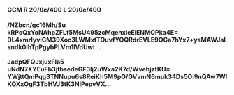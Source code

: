 #### GCM R 20/0c/400 L 20/0c/400
**/NZbcn/gc16Mh/Su**<br/>**kRPoQxYoNAhpZFLf5MsU495zcMqenxleEiENMOPka4E=**<br/>**DL4xmrlyviGM39Xoc3LWMxtTOuvfYQQRdrEVLE9QGa7hYx7+ysMAWJaIsndk0lhTpPgybPLVm1lVdUwt...**<br/><br/>
**JadpQFQJxjuxFla5**<br/>**uNdN7XYEuFb3jtbsedeGF3lj2uWxa2K7d/WvehjztKU=**<br/>**YWjttQmPqg3TNNupu6s8ReiKh5M9pG/GVvmN6muk34Ds5Oi9nQAw7WIKQXxOgF3TbHVJ3tK3NlPepvVX...**